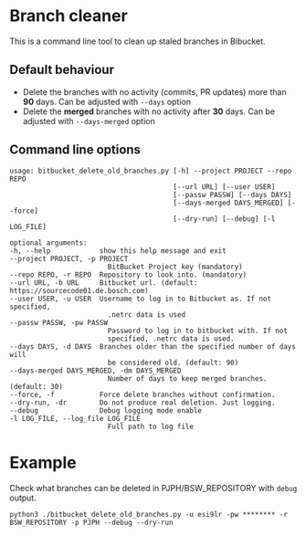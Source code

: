 # Branch cleaner

This is a command line tool to clean up staled branches in Bibucket.

## Default behaviour

- Delete the branches with no activity (commits, PR updates) more than __90__ days. Can be adjusted with `--days` option
- Delete the __merged__ branches with no activity after __30__ days. Can be adjusted with `--days-merged` option

## Command line options

    usage: bitbucket_delete_old_branches.py [-h] --project PROJECT --repo REPO
                                            [--url URL] [--user USER]
                                            [--passw PASSW] [--days DAYS]
                                            [--days-merged DAYS_MERGED] [--force]
                                            [--dry-run] [--debug] [-l LOG_FILE]

    optional arguments:
    -h, --help            show this help message and exit
    --project PROJECT, -p PROJECT
                            BitBucket Project key (mandatory)
    --repo REPO, -r REPO  Repository to look into. (mandatory)
    --url URL, -b URL     Bitbucket url. (default: https://sourcecode01.de.bosch.com)
    --user USER, -u USER  Username to log in to Bitbucket as. If not specified,
                            .netrc data is used
    --passw PASSW, -pw PASSW
                            Password to log in to bitbucket with. If not
                            specified, .netrc data is used.
    --days DAYS, -d DAYS  Branches older than the specified number of days will
                            be considered old. (default: 90)
    --days-merged DAYS_MERGED, -dm DAYS_MERGED
                            Number of days to keep merged branches. (default: 30)
    --force, -f           Force delete branches without confirmation.
    --dry-run, -dr        Do not produce real deletion. Just logging.
    --debug               Debug logging mode enable
    -l LOG_FILE, --log_file LOG_FILE
                            Full path to log file

# Example

Check what branches can be deleted in PJPH/BSW_REPOSITORY with `debug` output.

    python3 ./bitbucket_delete_old_branches.py -u esi9lr -pw ******** -r BSW_REPOSITORY -p PJPH --debug --dry-run
